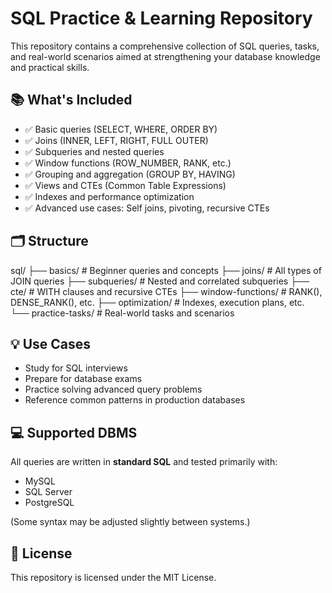 # SQL Practice & Learning Repository

This repository contains a comprehensive collection of SQL queries, tasks, and real-world scenarios aimed at strengthening your database knowledge and practical skills.

## 📚 What's Included

- ✅ Basic queries (SELECT, WHERE, ORDER BY)
- ✅ Joins (INNER, LEFT, RIGHT, FULL OUTER)
- ✅ Subqueries and nested queries
- ✅ Window functions (ROW_NUMBER, RANK, etc.)
- ✅ Grouping and aggregation (GROUP BY, HAVING)
- ✅ Views and CTEs (Common Table Expressions)
- ✅ Indexes and performance optimization
- ✅ Advanced use cases: Self joins, pivoting, recursive CTEs

## 🗂️ Structure
sql/
├── basics/ # Beginner queries and concepts
├── joins/ # All types of JOIN queries
├── subqueries/ # Nested and correlated subqueries
├── cte/ # WITH clauses and recursive CTEs
├── window-functions/ # RANK(), DENSE_RANK(), etc.
├── optimization/ # Indexes, execution plans, etc.
└── practice-tasks/ # Real-world tasks and scenarios

## 💡 Use Cases

- Study for SQL interviews
- Prepare for database exams
- Practice solving advanced query problems
- Reference common patterns in production databases

## 💻 Supported DBMS

All queries are written in **standard SQL** and tested primarily with:

- MySQL
- SQL Server
- PostgreSQL

(Some syntax may be adjusted slightly between systems.)

## 📄 License

This repository is licensed under the MIT License.
